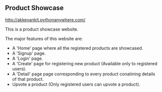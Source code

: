 ## Product Showcase

http://akkeyankit.pythonanywhere.com/

This is a product showcase website.

The major features of this website are:
* A 'Home' page where all the registered products are showcased.
* A 'Signup' page.
* A 'Login' page.
* A 'Create' page for registering new product (Available only to registered users).
* A 'Detail' page page corresponding to every product conatining details of that product.
* Upvote a product (Only registered users can upvote a product).


